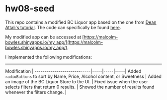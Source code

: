 # hw08-seed

This repo contains a modified BC Liquor app based on the one from [Dean Attali's tutorial](https://deanattali.com/blog/building-shiny-apps-tutorial). The code can specifically be found [here](https://deanattali.com/blog/building-shiny-apps-tutorial/#12-final-shiny-app-code).

My modified app can be accessed at [https://malcolm-bowles.shinyapps.io/my_app/](https://malcolm-bowles.shinyapps.io/my_app/).

I implemented the following modifications:

----------------------------------------------------
Modification                      |
----------------------------|-----|-----|-----|
Added `radioButtons` to sort by Name, Price, Alcohol content, or Sweetness            |
Added an image of the BC Liquor Store to the UI.     |
Fixed issue when the user selects filters that return 0 results.  |
Showed the number of results found whenever the filters change.    |



